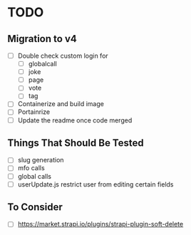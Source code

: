 # TODO

## Migration to v4

- [ ] Double check custom login for
  - [ ] globalcall
  - [ ] joke
  - [ ] page
  - [ ] vote
  - [ ] tag
- [ ] Containerize and build image
- [ ] Portainrize
- [ ] Update the readme once code merged

## Things That Should Be Tested

- [ ] slug generation
- [ ] mfo calls
- [ ] global calls
- [ ] userUpdate.js restrict user from editing certain fields

## To Consider

- [ ] <https://market.strapi.io/plugins/strapi-plugin-soft-delete>
